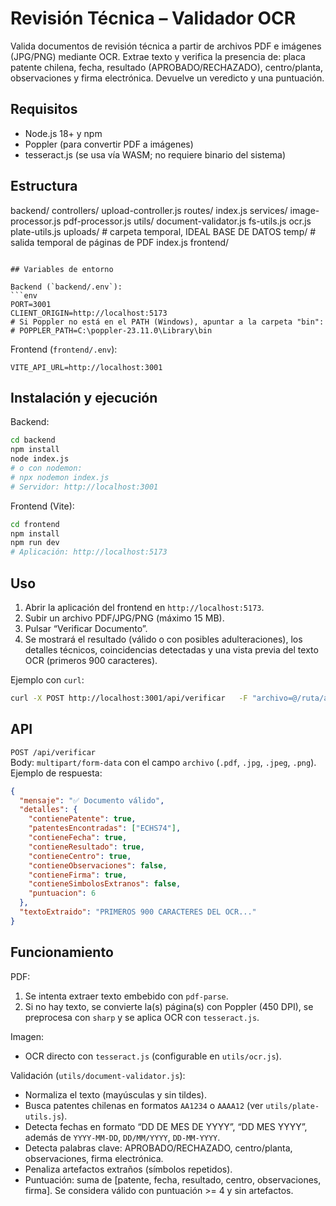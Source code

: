 # Revisión Técnica – Validador OCR

Valida documentos de revisión técnica a partir de archivos PDF e imágenes (JPG/PNG) mediante OCR. Extrae texto y verifica la presencia de: placa patente chilena, fecha, resultado (APROBADO/RECHAZADO), centro/planta, observaciones y firma electrónica. Devuelve un veredicto y una puntuación.

## Requisitos

- Node.js 18+ y npm
- Poppler (para convertir PDF a imágenes)
- tesseract.js (se usa vía WASM; no requiere binario del sistema)

## Estructura

backend/
  controllers/
    upload-controller.js
  routes/
    index.js
  services/
    image-processor.js
    pdf-processor.js
  utils/
    document-validator.js
    fs-utils.js
    ocr.js
    plate-utils.js
  uploads/            # carpeta temporal, IDEAL BASE DE DATOS
  temp/               # salida temporal de páginas de PDF
  index.js
frontend/
```

## Variables de entorno

Backend (`backend/.env`):
```env
PORT=3001
CLIENT_ORIGIN=http://localhost:5173
# Si Poppler no está en el PATH (Windows), apuntar a la carpeta "bin":
# POPPLER_PATH=C:\poppler-23.11.0\Library\bin
```

Frontend (`frontend/.env`):
```env
VITE_API_URL=http://localhost:3001
```

## Instalación y ejecución

Backend:
```bash
cd backend
npm install
node index.js
# o con nodemon:
# npx nodemon index.js
# Servidor: http://localhost:3001
```

Frontend (Vite):
```bash
cd frontend
npm install
npm run dev
# Aplicación: http://localhost:5173
```

## Uso

1. Abrir la aplicación del frontend en `http://localhost:5173`.
2. Subir un archivo PDF/JPG/PNG (máximo 15 MB).
3. Pulsar “Verificar Documento”.
4. Se mostrará el resultado (válido o con posibles adulteraciones), los detalles técnicos, coincidencias detectadas y una vista previa del texto OCR (primeros 900 caracteres).

Ejemplo con `curl`:
```bash
curl -X POST http://localhost:3001/api/verificar   -F "archivo=@/ruta/al/archivo.pdf"
```

## API

`POST /api/verificar`  
Body: `multipart/form-data` con el campo `archivo` (`.pdf`, `.jpg`, `.jpeg`, `.png`).  
Ejemplo de respuesta:
```json
{
  "mensaje": "✅ Documento válido",
  "detalles": {
    "contienePatente": true,
    "patentesEncontradas": ["ECHS74"],
    "contieneFecha": true,
    "contieneResultado": true,
    "contieneCentro": true,
    "contieneObservaciones": false,
    "contieneFirma": true,
    "contieneSimbolosExtranos": false,
    "puntuacion": 6
  },
  "textoExtraido": "PRIMEROS 900 CARACTERES DEL OCR..."
}
```

## Funcionamiento

PDF:
1. Se intenta extraer texto embebido con `pdf-parse`.
2. Si no hay texto, se convierte la(s) página(s) con Poppler (450 DPI), se preprocesa con `sharp` y se aplica OCR con `tesseract.js`.

Imagen:
- OCR directo con `tesseract.js` (configurable en `utils/ocr.js`).

Validación (`utils/document-validator.js`):
- Normaliza el texto (mayúsculas y sin tildes).
- Busca patentes chilenas en formatos `AA1234` o `AAAA12` (ver `utils/plate-utils.js`).
- Detecta fechas en formato “DD DE MES DE YYYY”, “DD MES YYYY”, además de `YYYY-MM-DD`, `DD/MM/YYYY`, `DD-MM-YYYY`.
- Detecta palabras clave: APROBADO/RECHAZADO, centro/planta, observaciones, firma electrónica.
- Penaliza artefactos extraños (símbolos repetidos).
- Puntuación: suma de [patente, fecha, resultado, centro, observaciones, firma]. Se considera válido con puntuación >= 4 y sin artefactos.



